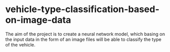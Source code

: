 # vehicle-type-classification-based-on-image-data
The aim of the project is to create a neural network model, which basing on the input data in the form of an image files will be able to classify the type of the vehicle.
